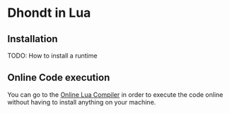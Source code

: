 # Dhondt in Lua

## Installation

TODO: How to install a runtime

## Online Code execution

You can go to the [Online Lua Compiler](https://www.tutorialspoint.com/execute_lua_online.php) in order
to execute the code online without having to install anything on your machine.
